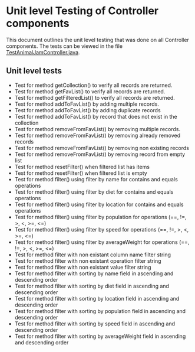 # Unit level Testing of Controller components

This document outlines the unit level testing that was done on all Controller components.  The tests can be viewed in the file [TestAnimalJamController.java](../src/test/java/TestAnimalJamController.java).

## Unit level tests

* Test for method getCollection() to verify all records are returned.
* Test for method getFavList() to verify all records are returned.
* Test for method getFilteredList() to verify all records are returned.
* Test for method addToFavList() by adding multiple records.
* Test for method addToFavList() by adding duplicate records
* Test for method addToFavList() by record that does not exist in the collection
* Test for method removeFromFavList() by removing multiple records.
* Test for method removeFromFavList() by removing already removed records
* Test for method removeFromFavList() by removing non existing records
* Test for method removeFromFavList() by removing record from empty list
* Test for method resetFilter() when filtered list has items
* Test for method resetFilter() when filtered list is empty
* Test for method filter() using filter by name for contains and equals operations
* Test for method filter() using filter by diet for contains and equals operations
* Test for method filter() using filter by location for contains and equals operations
* Test for method filter() using filter by population for operations (==, !=, >, <, >=, <=)
* Test for method filter() using filter by speed for operations (==, !=, >, <, >=, <=)
* Test for method filter() using filter by averageWeight for operations (==, !=, >, <, >=, <=)
* Test for method filter with non existant column name filter string
* Test for method filter with non existant operation filter string
* Test for method filter with non existant value filter string
* Test for method filter with sorting by name field in ascending and descending order
* Test for method filter with sorting by diet field in ascending and descending order
* Test for method filter with sorting by location field in ascending and descending order
* Test for method filter with sorting by population field in ascending and descending order
* Test for method filter with sorting by speed field in ascending and descending order
* Test for method filter with sorting by averageWeight field in ascending and descending order


